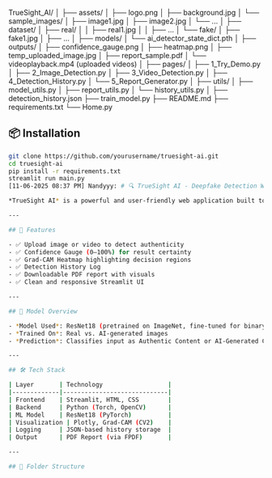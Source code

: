 TrueSight_AI/
│
├── assets/
│   ├── logo.png
│   ├── background.jpg
│   └── sample_images/
│       ├── image1.jpg
│       ├── image2.jpg
│       └── ...
│
├── dataset/
│   ├── real/
│   │   ├── real1.jpg
│   │   ├── ...
│   └── fake/
│       ├── fake1.jpg
│       ├── ...
│
├── models/
│   └── ai_detector_state_dict.pth
│
├── outputs/
│   ├── confidence_gauge.png
│   ├── heatmap.png
│   ├── temp_uploaded_image.jpg
│   ├── report_sample.pdf
│   └── videoplayback.mp4 (uploaded videos)
│
├── pages/
│   ├── 1_Try_Demo.py
│   ├── 2_Image_Detection.py
│   ├── 3_Video_Detection.py
│   ├── 4_Detection_History.py
│   └── 5_Report_Generator.py
│
├── utils/
│   ├── model_utils.py
│   ├── report_utils.py
│   └── history_utils.py
│
├── detection_history.json
├── train_model.py
├── README.md
├── requirements.txt
└── Home.py


## 📦 Installation

```bash
git clone https://github.com/yourusername/truesight-ai.git
cd truesight-ai
pip install -r requirements.txt
streamlit run main.py
[11-06-2025 08:37 PM] Nandyyy: # 🔍 TrueSight AI - Deepfake Detection Web App

*TrueSight AI* is a powerful and user-friendly web application built to detect *AI-generated* or *manipulated images and videos* using deep learning. It combines the accuracy of ResNet18 with intuitive visual explanations to help users validate digital content authenticity.

---

## 🚀 Features

- ✅ Upload image or video to detect authenticity
- ✅ Confidence Gauge (0–100%) for result certainty
- ✅ Grad-CAM Heatmap highlighting decision regions
- ✅ Detection History Log
- ✅ Downloadable PDF report with visuals
- ✅ Clean and responsive Streamlit UI

---

## 🧠 Model Overview

- *Model Used*: ResNet18 (pretrained on ImageNet, fine-tuned for binary classification)
- *Trained On*: Real vs. AI-generated images
- *Prediction*: Classifies input as Authentic Content or AI-Generated Content

---

## 🛠 Tech Stack

| Layer       | Technology                  |
|-------------|-----------------------------|
| Frontend    | Streamlit, HTML, CSS        |
| Backend     | Python (Torch, OpenCV)      |
| ML Model    | ResNet18 (PyTorch)          |
| Visualization | Plotly, Grad-CAM (CV2)    |
| Logging     | JSON-based history storage  |
| Output      | PDF Report (via FPDF)       |

---

## 📂 Folder Structure
